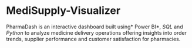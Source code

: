 # MediSupply-Visualizer
PharmaDash is an interactive dashboard built using* Power BI*, *SQL* and *Python* to analyze medicine delivery operations offering insights into order trends, supplier performance and customer satisfaction for pharmacies.
